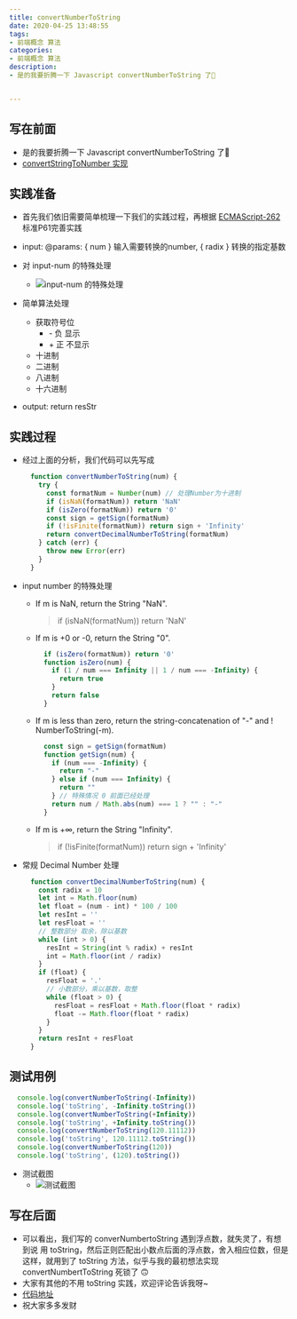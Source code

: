 ```yaml
---
title: convertNumberToString
date: 2020-04-25 13:48:55
tags: 
- 前端概念 算法
categories:
- 前端概念 算法
description:
- 是的我要折腾一下 Javascript convertNumberToString 了🙆


---
```




<style  type="text/css">
.lx-entry a {
    color: #191919;
    padding: 2px 0 1px 0;
    text-decoration: none;
    background-image: linear-gradient( transparent 0%, transparent calc(50% - 9px), rgba(247,65,65,.761) calc(50% - 9px), rgba(247,65,65,.761) 100% );
    transition: background-position 120ms ease-in-out, padding 120ms ease-in-out;
    background-size: 100% 200%;
    background-position: 0 0;
    word-break: break-word;
}

.lx-entry a:hover {
  background-image: linear-gradient( transparent 0%, transparent calc(50% - 9px), rgba(247,65,65,.761) calc(50% - 9px), rgba(247,65,65,.761) 100% );
  background-position: 0 100%;
}

.post-button a:hover {
  background-image: linear-gradient( transparent 0%, transparent calc(50% - 9px), transparent calc(50% - 9px), transparent 100% ) !important;
  background-position: 0 100% !important;
  outline: none !important;
  text-decoration: none !important;
}
</style>

## 写在前面
- 是的我要折腾一下 Javascript convertNumberToString 了🙆
- [convertStringToNumber 实现](https://ele-peng.github.io/2020/04/24/convertStringToNumber/)

<!-- more -->
## 实践准备
- 首先我们依旧需要简单梳理一下我们的实践过程，再根据 [ECMAScript-262](https://www.ecma-international.org/publications/standards/Ecma-262.htm) 标准P61完善实践
- input: @params: { num } 输入需要转换的number, { radix } 转换的指定基数
- 对 input-num 的特殊处理
	- ![input-num 的特殊处理](http://p1.meituan.net/myvideodistribute/e0405830e24314df04f89a21078cc64198443.png)
- 简单算法处理
	- 获取符号位
		- \- 负 显示
		- \+ 正 不显示
	- 十进制
	- 二进制
	- 八进制
	- 十六进制

- output: return resStr

## 实践过程
- 经过上面的分析，我们代码可以先写成

	```javascript
	  function convertNumberToString(num) {
	    try {
	      const formatNum = Number(num) // 处理Number为十进制
	      if (isNaN(formatNum)) return 'NaN'
	      if (isZero(formatNum)) return '0'
	      const sign = getSign(formatNum)
	      if (!isFinite(formatNum)) return sign + 'Infinity'
	      return convertDecimalNumberToString(formatNum)
	    } catch (err) {
	      throw new Error(err)
	    }
	  }
	```
- input number 的特殊处理
	- If m is NaN, return the String "NaN".
	
		> if (isNaN(formatNum)) return 'NaN'
	
	- If m is +0 or -0, return the String "0".
		
		```javascript
		  if (isZero(formatNum)) return '0'
		  function isZero(num) {
		    if (1 / num === Infinity || 1 / num === -Infinity) {
		      return true
		    }
		    return false
		  }
		```
	- If m is less than zero, return the string-concatenation of "-" and ! NumberToString(-m).

		```javascript
		  const sign = getSign(formatNum)
		  function getSign(num) {
		    if (num === -Infinity) {
		      return "-"
		    } else if (num === Infinity) {
		      return ""
		    } // 特殊情况 0 前面已经处理
		    return num / Math.abs(num) === 1 ? "" : "-"
		  }
		```
	
	- If m is +∞, return the String "Infinity".

		> if (!isFinite(formatNum)) return sign + 'Infinity'

- 常规 Decimal Number 处理

	```javascript
	  function convertDecimalNumberToString(num) {
	    const radix = 10
	    let int = Math.floor(num)
	    let float = (num - int) * 100 / 100
	    let resInt = ''
	    let resFloat = ''
	    // 整数部分 取余，除以基数
	    while (int > 0) {
	      resInt = String(int % radix) + resInt
	      int = Math.floor(int / radix)
	    }
	    if (float) {
	      resFloat = '.'
	      // 小数部分，乘以基数，取整
	      while (float > 0) {
	        resFloat = resFloat + Math.floor(float * radix)
	        float -= Math.floor(float * radix)
	      }
	    }
	    return resInt + resFloat
	  }
	```
	
## 测试用例

```javascript
  console.log(convertNumberToString(-Infinity))
  console.log('toString', -Infinity.toString())
  console.log(convertNumberToString(+Infinity))
  console.log('toString', +Infinity.toString())
  console.log(convertNumberToString(120.11112))
  console.log('toString', 120.11112.toString())
  console.log(convertNumberToString(120))
  console.log('toString', (120).toString())
```
- 测试截图
	- ![测试截图](http://p0.meituan.net/myvideodistribute/b741d6a87bab9c52f01871781745689124911.png)

## 写在后面
- 可以看出，我们写的 converNumbertoString 遇到浮点数，就失灵了，有想到说 用 toString，然后正则匹配出小数点后面的浮点数，舍入相应位数，但是这样，就用到了 toString 方法，似乎与我的最初想法实现 convertNumbertToString 死锁了 🙃
- 大家有其他的不用 toString 实践，欢迎评论告诉我呀~
- [代码地址](https://github.com/Ele-Peng/Frontend-01-Template/blob/master/week03/convertNumberToString.html)
- 祝大家多多发财
